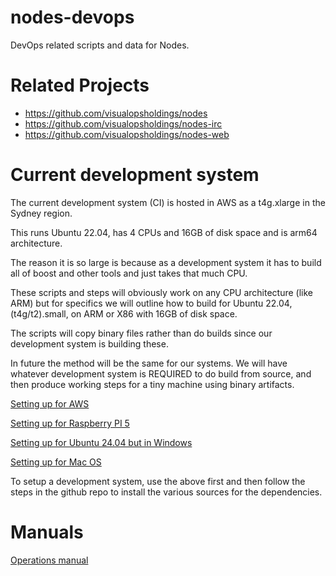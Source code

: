 # nodes-devops

DevOps related scripts and data for Nodes.

# Related Projects

- https://github.com/visualopsholdings/nodes
- https://github.com/visualopsholdings/nodes-irc
- https://github.com/visualopsholdings/nodes-web

# Current development system

The current development system (CI) is hosted in AWS as a t4g.xlarge in the Sydney region.

This runs Ubuntu 22.04, has 4 CPUs and 16GB of disk space and is arm64 architecture.

The reason it is so large is because as a development system it has to build all of boost
and other tools and just takes that much CPU.

These scripts and steps will obviously work on any CPU architecture (like ARM) but for 
specifics we will outline how to build for Ubuntu 22.04, (t4g/t2).small, on ARM or X86 with 16GB of 
disk space.

The scripts will copy binary files rather than do builds since our development system 
is building these.

In future the method will be the same for our systems. We will have whatever development
system is REQUIRED to do build from source, and then produce working steps for a tiny
machine using binary artifacts.

[Setting up for AWS](aws/README.md)

[Setting up for Raspberry PI 5](pi5/README.md)

[Setting up for Ubuntu 24.04 but in Windows](windows/README.md)

[Setting up for Mac OS](mac/README.md)

To setup a development system, use the above first and then follow the steps in the github repo
to install the various sources for the dependencies.

# Manuals

[Operations manual](manuals/OPERATIONS.md)
